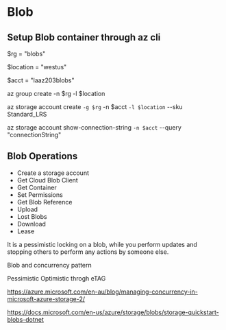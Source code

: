 # Blob

## Setup Blob container through az cli

$rg = "blobs"

$location = "westus"

$acct = "laaz203blobs"

az group create -n $rg -l $location

az storage account create `
 -g $rg `
 -n $acct `
 -l $location `
 --sku Standard_LRS

az storage account show-connection-string `
 -n $acct `
 --query "connectionString"

## Blob Operations

* Create a storage account
* Get Cloud Blob Client
* Get Container
* Set Permissions
* Get Blob Reference
* Upload
* Lost Blobs
* Download
* Lease

It is a pessimistic locking on a blob, while you perform updates and stopping others to perform any actions by someone else.

Blob and concurrency pattern

Pessimistic
Optimistic throgh eTAG

<https://azure.microsoft.com/en-au/blog/managing-concurrency-in-microsoft-azure-storage-2/>

<https://docs.microsoft.com/en-us/azure/storage/blobs/storage-quickstart-blobs-dotnet>